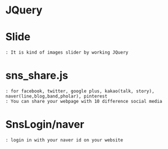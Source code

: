 # JQuery
  # Slide
    : It is kind of images slider by working JQuery
    
  # sns_share.js
    : for facebook, twitter, google plus, kakao(talk, story), naver(line,blog,band,pholar), pinterest
    : You can share your webpage with 10 difference social media
    
  # SnsLogin/naver
    : login in with your naver id on your website
